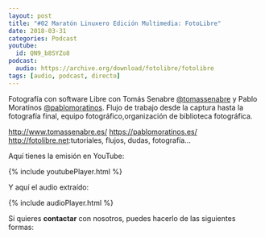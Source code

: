 ```yaml
---
layout: post
title: "#02 Maratón Linuxero Edición Multimedia: FotoLibre"
date: 2018-03-31
categories: Podcast
youtube:
  id: QN9_b8SYZo8
podcast:
  audio: https://archive.org/download/fotolibre/fotolibre
tags: [audio, podcast, directo]
---
```

Fotografía con software Libre con Tomás Senabre [@tomassenabre](https://twitter.com/tomassenabre) y Pablo Moratinos [@pablomoratinos](https://twitter.com/pablomoratinos). Flujo de trabajo desde la captura hasta la fotografía final, equipo fotográfico,organización de biblioteca fotográfica.

<http://www.tomassenabre.es/>
<https://pablomoratinos.es/>
<http://fotolibre.net>:tutoriales, flujos, dudas, fotografía...

Aquí tienes la emisión en YouTube:

{% include youtubePlayer.html %}

Y aquí el audio extraído:

{% include audioPlayer.html %}

Si quieres **contactar** con nosotros, puedes hacerlo de las siguientes formas: 
